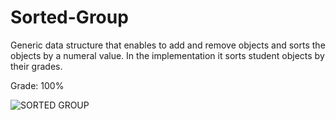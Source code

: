 # Sorted-Group
Generic data structure that enables to add and remove objects and sorts the objects by a numeral value. In the implementation it sorts student objects by their grades. 


Grade: 100%


![SORTED GROUP](https://github.com/tehilakiper/Sorted-Group/assets/109146074/5d373b67-7294-45a1-a177-8661801f23aa)
